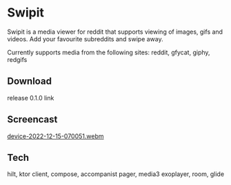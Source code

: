 # Swipit

Swipit is a media viewer for reddit that supports viewing of images, gifs and videos. Add your favourite subreddits and swipe away.

Currently supports media from the following sites:
reddit, gfycat, giphy, redgifs

## Download

release 0.1.0 link

## Screencast

[device-2022-12-15-070051.webm](https://user-images.githubusercontent.com/7745506/207702208-e421391e-ca07-45b6-ba68-989237f39a87.webm)

## Tech
hilt, ktor client, compose, accompanist pager, media3 exoplayer, room, glide
